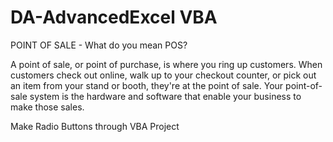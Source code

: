 # DA-AdvancedExcel VBA

POINT OF SALE - What do you mean POS?

A point of sale, or point of purchase, is where you ring up customers.
When customers check out online, walk up to your checkout counter, or pick out an item from your stand or booth, they're at the point of sale. 
Your point-of-sale system is the hardware and software that enable your business to make those sales.

Make Radio Buttons through VBA Project
